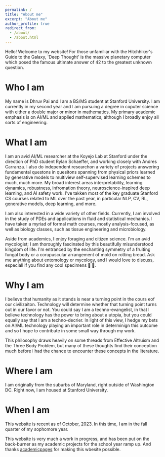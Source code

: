 ```yaml
---
permalink: /
title: "About me"
excerpt: "About me"
author_profile: true
redirect_from: 
  - /about/
  - /about.html
---
```


Hello! Welcome to my website! For those unfamiliar with the Hitchhiker's Guide to the Galaxy, 'Deep Thought' is the massive planetary computer which posed the famous ultimate answer of 42 to the greatest unknown question. 

Who I am
======
My name is Dhruv Pai and I am a BS/MS student at Stanford University. I am currently in my second year and I am pursuing a degree in coputer science with either a double major or minor in mathematics. My primary academic emphasis is on AI/ML and applied mathematics, although I broadly enjoy all sorts of engineering. 

What I am
======
I am an avid AI/ML researcher at the Koyejo Lab at Stanford under the direction of PhD student Rylan Schaeffer, and working closely with Andres Carranza. I also do independent researchon a variety of projects answering fundamental questons in quesitons spanning from physical priors learned by generative models to multiview self-supervised learning schemes to much, much more. My broad interest areas interpretability, learning dynamics, robustness, infromation theory, neuroscience-inspired deep learning, and AI safety work. I've takken most of the key graduate Stanford CS courses related to ML over the past year, in particular NLP, CV, RL, generative models, deep learning, and more. 

I am also interested in a wide variety of other fields. Currently, I am involved in the study of PDEs and applications in fluid and statistical mechanics. I have taken a myriad of formal math courses, mostly analysis-focused, as well as biology classes, such as tissue engineering and microbiology.

Aside from academics, I enjoy foraging and citizen science. I'm an avid mycologist; I am thoroughly fascinated by this beautifully misunderstood kingdom of life. I'm entranced by the enchanting symmetry of a fruiting fungal body or a corupuscular arrangement of mold on rotting bread. Ask me anything about entomology or mycology, and I would love to discuss, especiall if you find any cool specimens :bug: :mushroom:.

Why I am
======
I believe that humanity as it stands is near a turning point in the cours eof our civilizaiton. Technology will determine whether that turning point turns out in our favor or not. You could say I am a techno-evangelist, in that I believe technology has the power to bring about a utopia, but you could equally say that I am a techno-decrier. In light of this view, I hedge my bets on AI/ML technology playing an important role in determinign this outcome and so I hope to contribute in some small way through my work. 

This philosophy draws heavily on some threads from Effective Altruism and the Three Body Problem, but many of these thoughts find their conception much before i had the chance to encounter these concepts in the literature. 


Where I am
======
I am originally from the suburbs of Maryland, right outside of Washington DC. Right now, I am housed at Stanford University.

When I am
======
This website is recent as of October, 2023. In this time, I am in the fall quarter of my sophomore year. 

This website is very much a work in progress, and has been put on the back-burner as my academic projects for the school year ramp up. And thanks [academicpages](https://github.com/academicpages/academicpages.github.io) for making this wbesite possible.

